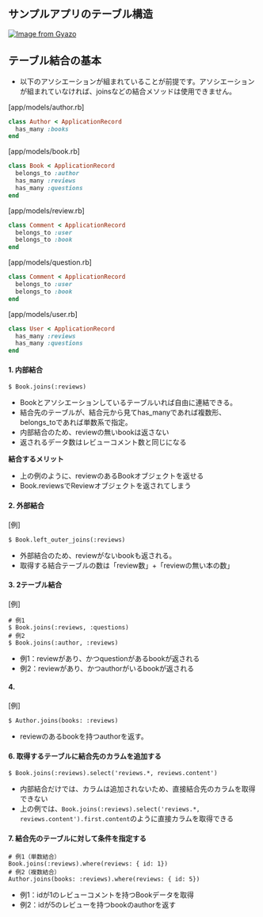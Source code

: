 ## サンプルアプリのテーブル構造
[![Image from Gyazo](https://t.gyazo.com/teams/diveintocode/4cc6ee847b174f22207ca8acbe87655b.png)](https://diveintocode.gyazo.com/4cc6ee847b174f22207ca8acbe87655b)

## テーブル結合の基本
- 以下のアソシエーションが組まれていることが前提です。アソシエーションが組まれていなければ、joinsなどの結合メソッドは使用できません。

[app/models/author.rb]
```rb
class Author < ApplicationRecord
  has_many :books
end
```
[app/models/book.rb]
```rb
class Book < ApplicationRecord
  belongs_to :author
  has_many :reviews
  has_many :questions
end
```
[app/models/review.rb]
```rb
class Comment < ApplicationRecord
  belongs_to :user
  belongs_to :book
end
```
[app/models/question.rb]
```rb
class Comment < ApplicationRecord
  belongs_to :user
  belongs_to :book
end
```
[app/models/user.rb]
```rb
class User < ApplicationRecord
  has_many :reviews
  has_many :questions
end
```
#### 1. 内部結合
```
$ Book.joins(:reviews)
```
- Bookとアソシエーションしているテーブルいれば自由に連結できる。
- 結合先のテーブルが、結合元から見てhas_manyであれば複数形、belongs_toであれば単数系で指定。
- 内部結合のため、reviewの無いbookは返さない
- 返されるデータ数はレビューコメント数と同じになる

**結合するメリット**
- 上の例のように、reviewのあるBookオブジェクトを返せる
- Book.reviewsでReviewオブジェクトを返されてしまう

#### 2. 外部結合
[例]
```
$ Book.left_outer_joins(:reviews)
```
- 外部結合のため、reviewがないbookも返される。
- 取得する結合テーブルの数は「review数」+「reviewの無い本の数」

#### 3. 2テーブル結合
[例]
```
# 例1
$ Book.joins(:reviews, :questions)
# 例2
$ Book.joins(:author, :reviews)
```
- 例1：reviewがあり、かつquestionがあるbookが返される
- 例2：reviewがあり、かつauthorがいるbookが返される

#### 4. 

[例]
```
$ Author.joins(books: :reviews)
```
- reviewのあるbookを持つauthorを返す。

#### 6. 取得するテーブルに結合先のカラムを追加する
```
$ Book.joins(:reviews).select('reviews.*, reviews.content')
```
- 内部結合だけでは、カラムは追加されないため、直接結合先のカラムを取得できない
- 上の例では、`Book.joins(:reviews).select('reviews.*, reviews.content').first.content`のように直接カラムを取得できる

#### 7. 結合先のテーブルに対して条件を指定する
```
# 例1（単数結合）
Book.joins(:reviews).where(reviews: { id: 1})
# 例2（複数結合）
Author.joins(books: :reviews).where(reviews: { id: 5})
```
- 例1：idが1のレビューコメントを持つBookデータを取得
- 例2：idが5のレビューを持つbookのauthorを返す
